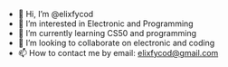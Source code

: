 - 👋 Hi, I’m @elixfycod
- 👀 I’m interested in Electronic and Programming
- 🌱 I’m currently learning CS50 and programming
- 💞️ I’m looking to collaborate on electronic and coding
- 📫 How to contact me by email: elixfycod@gmail.com
